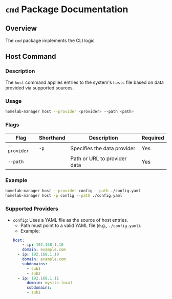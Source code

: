 # `cmd` Package Documentation

## Overview

The `cmd` package implements the CLI logic

## Host Command

### Description

The `host` command applies entries to the system's `hosts` file based on data provided via supported sources.

### Usage

```sh
homelab-manager host --provider <provider> --path <path>
```

### Flags

| Flag        | Shorthand | Description                    | Required |
|-------------|-----------|--------------------------------|----------|
| `--provider`| `-p`      | Specifies the data provider    | Yes      |
| `--path`    |           | Path or URL to provider data   | Yes      |

### Example

```sh
homelab-manager host --provider config --path ./config.yaml
homelab-manager host -p config --path ./config.yaml
```

### Supported Providers

- `config`: Uses a YAML file as the source of host entries.
  - Path must point to a valid YAML file (e.g., `./config.yaml`).
  - Example:
  ```yml
  host:
      - ip: 192.168.1.10
      domain: example.com
    - ip: 192.168.1.10
      domain: example.com
      subdomains:
        - sub1
        - sub2
    - ip: 192.168.1.11
        domain: mysite.local
        subdomains:
        - sub1
  ```

